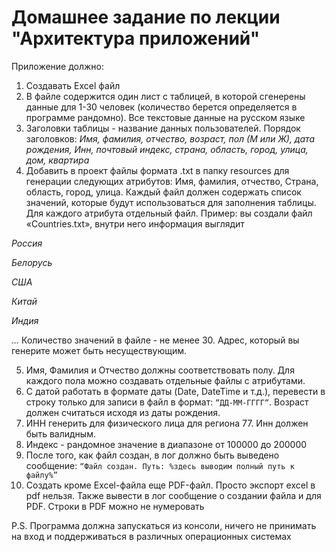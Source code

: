 # Домашнее задание по лекции "Архитектура приложений"
Приложение должно:
1) Cоздавать Excel файл
2) В файле содержится один лист с таблицей, в которой сгенерены данные для 1-30 человек (количество берется определяется в программе рандомно). Все текстовые данные на русском языке
3) Заголовки таблицы - название данных пользователей. Порядок заголовков: _Имя, фамилия, отчество, возраст, пол (М или Ж), дата рождения, Инн, почтовый индекс, страна, область, город, улица, дом, квартира_
4) Добавить в проект файлы формата .txt в папку resources для генерации следующих атрибутов: Имя, фамилия, отчество, Страна, область, город, улица. Каждый файл должен содержать список значений, которые будут использоваться для заполнения таблицы. Для каждого атрибута отдельный файл.
Пример: вы создали файл «Countries.txt», внутри него информация выглядит

_Россия_

_Белорусь_

_США_

_Китай_

_Индия_

_…_
Количество значений в файле - не менее 30. Адрес, который вы генерите может быть несуществующим.

5) Имя, Фамилия и Отчество должны соответствовать полу. Для каждого пола можно создавать отдельные файлы с атрибутами.
6) С датой работать в формате даты (Date, DateTime и т.д.), перевести в строку только для записи в файл в формат: `“ДД-ММ-ГГГГ“`. Возраст должен считаться исходя из даты рождения.
7) ИНН генерить для физического лица для региона 77. Инн должен быть валидным.
8) Индекс - рандомное значение в диапазоне от 100000 до 200000
9) После того, как файл создан, в лог должно быть выведено сообщение:
`“Файл создан. Путь: %здесь выводим полный путь к файлу%”`
10) Создать кроме Excel-файла еще PDF-файл. Просто экспорт excel в pdf нельзя. Также вывести в лог сообщение о создании файла и для PDF. Строки в PDF можно не нумеровать

P.S. Программа должна запускаться из консоли, ничего не принимать на вход и поддерживаться в различных операционных системах
